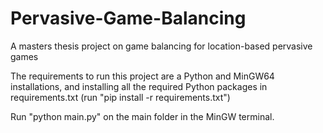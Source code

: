# Pervasive-Game-Balancing
A masters thesis project on game balancing for location-based pervasive games

The requirements to run this project are a Python and MinGW64 installations, and installing all the required Python packages in requirements.txt (run "pip install -r requirements.txt")

Run "python main.py" on the main folder in the MinGW terminal.
